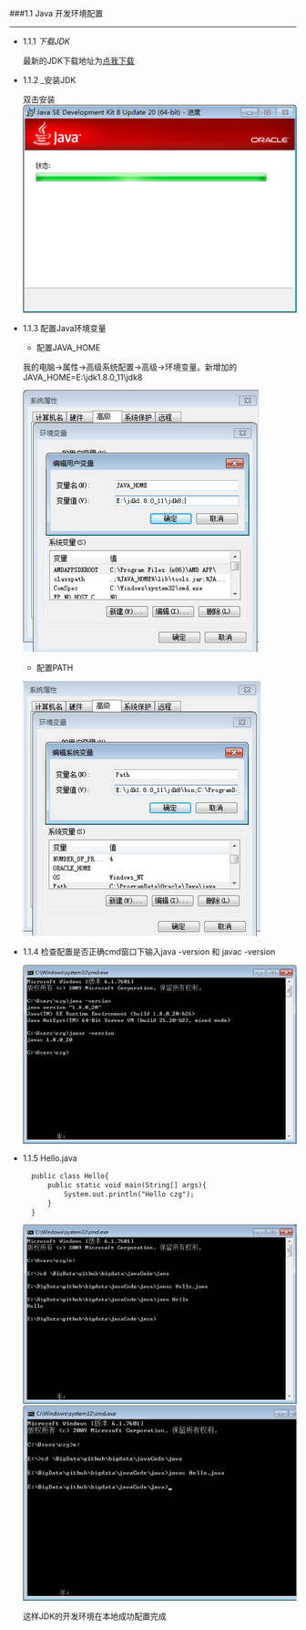 ###1.1 Java 开发环境配置

***

+ 1.1.1 _下载JDK_

	最新的JDK下载地址为[点我下载][1]
    
+ 1.1.2 _安装JDK

	双击安装
	![](images/jdk_jdk_install.png)
    
+ 1.1.3 配置Java环境变量

	- 配置JAVA_HOME
	
	我的电脑->属性->高级系统配置->高级->环境变量。新增加的JAVA_HOME=E:\jdk1.8.0_11\jdk8
    
    ![](images/jdk_java_home.png)
    - 配置PATH
    
	![](images/jdk_path.png)
    
+ 1.1.4 检查配置是否正确cmd窗口下输入java -version 和 javac -version

	![](images/jdk_check.png)
    
+ 1.1.5 Hello.java

		public class Hello{
        	public static void main(String[] args){
            	System.out.println("Hello czg");
            }
        }
        
   ![](images/java.png)
   ![](images/javac.png)
    
	这样JDK的开发环境在本地成功配置完成
    

[1]:http://www.oracle.com/technetwork/java/javase/downloads/jdk8-arm-downloads-2187472.html